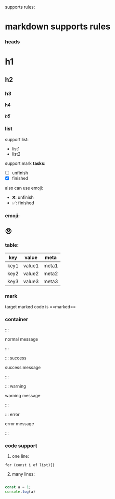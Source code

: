 

supports rules:

# markdown supports rules

### heads

# h1
## h2
### h3
#### h4
##### h5

### list

support list:

- list1
- list2

support mark **tasks**:

- [ ] unfinish
- [x] finished

also can use emoji: 

- ❌: unfinish
- ✅: finished

### emoji: 

## 😠

### table:

| key  | value  |  meta     |
| ---- | -----  |  ----     |
| key1 | value1 |   meta1   |
| key2 | value2 |   meta2   |
| key3 | value3 |   meta3   |

### mark

target marked code is ==marked==

### container

:::

normal message

:::

::: success 

success message

:::

::: warning

 warning message

:::


::: error

error message

:::

### code support

1. one line: 

` for (const i of list){} `

2. many lines: 
 ```js 
 
 const a = 1;
 console.log(a)
 ```

